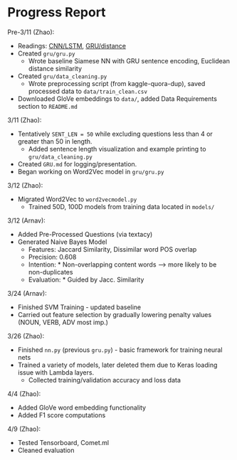 # Progress Report

Pre-3/11 (Zhao):
* Readings: [CNN/LSTM](https://web.stanford.edu/class/cs224n/reports/2759336.pdf), 
           [GRU/distance](https://web.stanford.edu/class/cs224n/reports/2748045.pdf)
* Created `gru/gru.py`
    * Wrote baseline Siamese NN with GRU sentence encoding, Euclidean distance similarity
* Created `gru/data_cleaning.py`
    * Wrote preprocessing script (from kaggle-quora-dup), saved processed data to `data/train_clean.csv`
* Downloaded GloVe embeddings to `data/`, added Data Requirements section to `README.md`

3/11 (Zhao):
* Tentatively `SENT_LEN = 50` while excluding questions less than 4 or greater than 50 in length.
    * Added sentence length visualization and example printing to `gru/data_cleaning.py`
* Created `GRU.md` for logging/presentation.
* Began working on Word2Vec model in `gru/gru.py`

3/12 (Zhao):
* Migrated Word2Vec to `word2vecmodel.py`
    * Trained 50D, 100D models from training data located in `models/`
  
3/12 (Arnav):
* Added Pre-Processed Questions (via textacy)
* Generated Naive Bayes Model
  * Features: Jaccard Similarity, Dissimilar word POS overlap
  * Precision: 0.608
  * Intention:
           * Non-overlapping content words --> more likely to be non-duplicates
  * Evaluation:
           * Guided by Jacc. Similarity
           
3/24 (Arnav):
* Finished SVM Training - updated baseline
* Carried out feature selection by gradually lowering penalty values (NOUN, VERB, ADV most imp.)

3/26 (Zhao):
* Finished `nn.py` (previous `gru.py`) - basic framework for training neural nets
* Trained a variety of models, later deleted them due to Keras loading issue with Lambda layers.
    * Collected training/validation accuracy and loss data

4/4 (Zhao):
* Added GloVe word embedding functionality
* Added F1 score computations

4/9 (Zhao):
* Tested Tensorboard, Comet.ml
* Cleaned evaluation